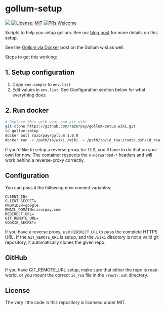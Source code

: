# gollum-setup

[![](https://images.microbadger.com/badges/image/razorpay/gollum:1.0.0.svg)](https://microbadger.com/images/razorpay/gollum:1.0.0) [![License: MIT](https://img.shields.io/badge/License-MIT-blue.svg)](https://opensource.org/licenses/MIT) [![PRs Welcome](https://img.shields.io/badge/PRs-welcome-brightgreen.svg?style=flat-square)](http://makeapullrequest.com)

Scripts to help you setup gollum. See our [blog post][blog] for more details on this setup.

See the [Gollum via Docker][docker] post on the Gollum wiki as well.

Steps to get this working:

## 1. Setup configuration

1.  Copy `env.sample` to `env.list`
2.  Edit values in `env.list`. See Configuration section below for what everything does.

## 2. Run docker

```sh
# Replace this with your own git wiki
git clone https://github.com/razorpay/gollum-setup.wiki.git
cd gollum-setup
docker pull razorpay/gollum:1.0.0
docker run -v /path/to/wiki:/wiki -v /path/to/id_rsa:/root/.ssh/id_rsa -p 8080:8080 --env-file env.list razorpay/gollum:1.0.0
```

If you'd like to setup a reverse proxy for TLS, you'll have to do that on your own for now. The container respects the `X-Forwarded-*` headers and will work behind a reverse-proxy correctly.

## Configuration

You can pass it the following environment variables:

```
CLIENT_ID=
CLIENT_SECRET=
PROVIDER=google
EMAIL_DOMAIN=razorpay.com
REDIRECT_URL=
GIT_REMOTE_URL=
COOKIE_SECRET=
```

If you have a reverse proxy, use `REDIRECT_URL` to pass the complete HTTPS URL. If the `GIT_REMOTE_URL` is setup, and the `/wiki` directory is not a valid git repository, it automatically clones the given repo.

## GitHub

If you have GIT_REMOTE_URL setup, make sure that either the repo is read-world, or you mount the correct `id_rsa` file in the `/root/.ssh` directory.

## License

The very little code in this repository is licensed under MIT.

[docker]: https://github.com/gollum/gollum/wiki/Gollum-via-Docker
[blog]: https://razorpay.com/blog/TODO
